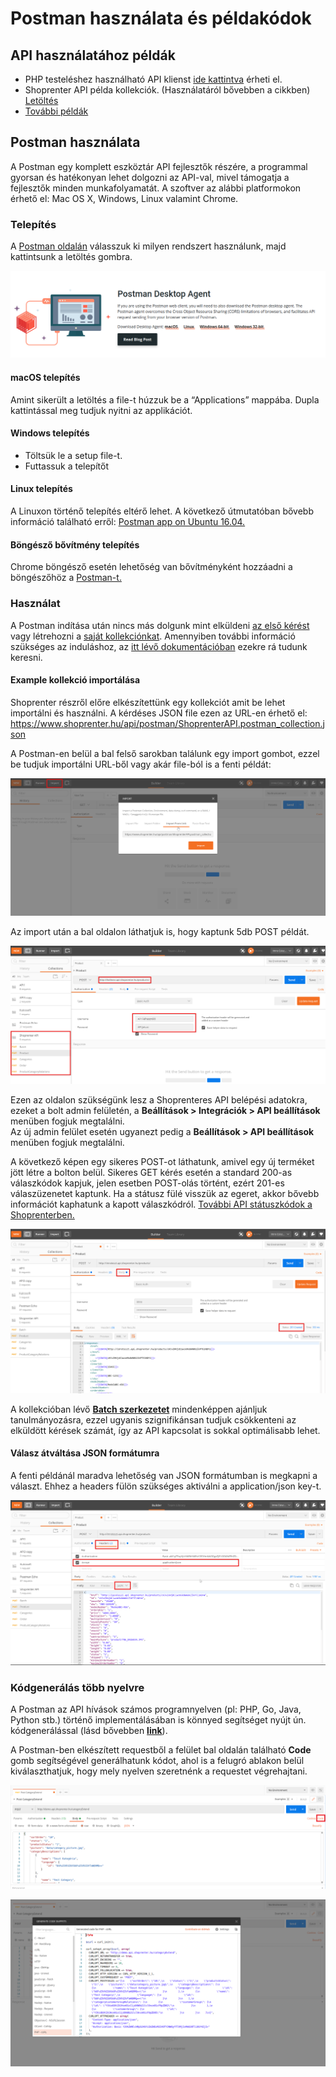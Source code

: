 # Postman használata és példakódok

## API használatához példák

- PHP testeléshez használható API klienst [ide kattintva](https://github.com/Shoprenter/api-client) érheti el.
- Shoprenter API példa kollekciók. (Használatáról bővebben a cikkben) [Letöltés](https://www.shoprenter.hu/api/postman/ShoprenterAPI.postman_collection.json)
- [További példák](../api-examples/01_0_product_special.md)

## Postman használata

A Postman egy komplett eszköztár API fejlesztők részére, a programmal gyorsan és hatékonyan lehet dolgozni az API-val, mivel támogatja a fejlesztők minden munkafolyamatát. A szoftver az alábbi platformokon érhető el: Mac OS X, Windows, Linux valamint Chrome.

### Telepítés

A [Postman oldalán](https://www.postman.com/downloads/) válasszuk ki milyen rendszert használunk, majd kattintsunk a letöltés gombra.

![postman client download](./images/postman_client_download.png)

#### macOS telepítés

Amint sikerült a letöltés a file-t húzzuk be a “Applications” mappába. Dupla kattintással meg tudjuk nyitni az applikációt.

#### Windows telepítés

- Töltsük le a setup file-t.
- Futtassuk a telepítőt

#### Linux telepítés

A Linuxon történő telepítés eltérő lehet. A következő útmutatóban bővebb információ található erről: [Postman app on Ubuntu 16.04.](https://www.bluematador.com/blog/postman-how-to-install-on-ubuntu-1604?utm_source=hootsuite&utm_medium=twitter&utm_campaign=)

#### Böngésző bővítmény telepítés

Chrome böngésző esetén lehetőség van bővítményként hozzáadni a böngészőhöz a [Postman-t.](https://chrome.google.com/webstore/search/Postman?hl=hu)

### Használat

A Postman indítása után nincs más dolgunk mint elküldeni 
[az első kérést](https://learning.postman.com/docs/getting-started/sending-the-first-request/)
vagy létrehozni a [saját kollekciónkat](https://learning.postman.com/docs/getting-started/creating-the-first-collection/).
Amennyiben további információ szükséges az induláshoz, az 
[itt lévő dokumentációban](https://learning.postman.com/docs/getting-started/introduction/) ezekre rá tudunk keresni.


#### Example kollekció importálása

Shoprenter részről előre elkészítettünk egy kollekciót amit be lehet importálni és használni. A kérdéses JSON file ezen az URL-en érhető el: https://www.shoprenter.hu/api/postman/ShoprenterAPI.postman_collection.json

A Postman-en belül a bal felső sarokban találunk egy import gombot, ezzel be tudjuk importálni URL-ből vagy akár file-ból is a fenti példát:

![postman_collection_import](./images/postman_collection_import.png)

Az import után a bal oldalon láthatjuk is, hogy kaptunk 5db POST példát.

![postman_post](./images/postman_post.png)

Ezen az oldalon szükségünk lesz a Shoprenteres API belépési adatokra, ezeket a bolt admin felületén,
a **Beállítások > Integrációk > API beállítások** menüben fogjuk megtalálni.<br/>Az új admin felület esetén ugyanezt pedig a **Beállítások > API beállítások** menüben fogjuk megtalálni.

A következő képen egy sikeres POST-ot láthatunk, amivel egy új terméket jött létre a bolton belül. Sikeres GET kérés esetén a standard 200-as válaszkódok kapjuk, jelen esetben POST-olás történt, ezért 201-es válaszüzenetet kaptunk. Ha a státusz fülé visszük az egeret, akkor bővebb információt kaphatunk a kapott válaszkódról.
[További API státuszkódok a Shoprenterben.](https://doc.shoprenter.hu/development/api/02_status_codes.html)

![postman_success_post](./images/postman_success_post.png)

A kollekcióban lévő [**Batch szerkezetet**](./04_batch.md)
mindenképpen ajánljuk tanulmányozásra, ezzel ugyanis szignifikánsan tudjuk csökkenteni az elküldött kérések számát, így az API kapcsolat is sokkal optimálisabb lehet.
 
#### Válasz átváltása JSON formátumra

A fenti példánál maradva lehetőség van JSON formátumban is megkapni a választ. Ehhez a headers fülön szükséges aktiválni a application/json key-t.

![postman_json_response](./images/postman_json_response.png) 

### Kódgenerálás több nyelvre

A Postman az API hívások számos programnyelven (pl: PHP, Go, Java, Python stb.) történő implementálásában is könnyed segítséget nyújt 
ún. kódgenerálással (lásd bővebben [**link**](https://learning.postman.com/docs/sending-requests/generate-code-snippets/)). 

A Postman-ben elkészített requestből a felület bal oldalán található **Code** gomb segítségével generálhatunk kódot,
ahol is a felugró ablakon belül kiválaszthatjuk, hogy mely nyelven szeretnénk a requestet végrehajtani. 


![postman_code_generate](./images/postman_code_generate.png)

![postman_code_generate](./images/postman_code_generate_php.png)

